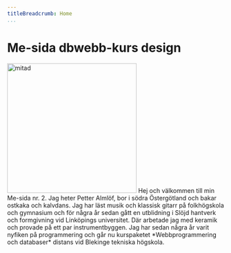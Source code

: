 ```yaml
---
titleBreadcrumb: Home
...
```

Me-sida dbwebb-kurs design
===============================
<img src="img/mitad2.jpg" alt="mitad" class="imgRight" style="width:300px;"/>
Hej och välkommen till min Me-sida nr. 2.
Jag heter Petter Almlöf, bor i södra Östergötland och bakar ostkaka och kalvdans.
Jag har läst musik och klassisk gitarr på folkhögskola och gymnasium och för några år sedan gått en utblidning i Slöjd hantverk och formgivning vid Linköpings universitet. Där arbetade jag med keramik och provade på ett par instrumentbyggen.
Jag har sedan några år varit nyfiken på programmering och går nu kurspaketet *Webbprogrammering och databaser* distans vid Blekinge tekniska högskola.

